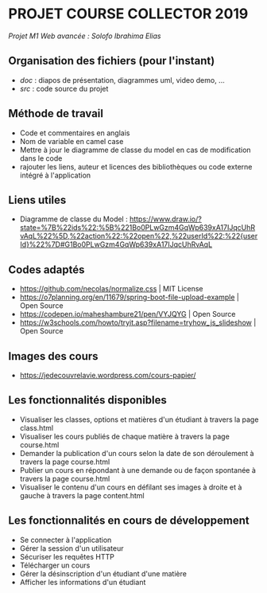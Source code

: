 # PROJET COURSE COLLECTOR 2019
_Projet M1 Web avancée : Solofo Ibrahima Elias_

## Organisation des fichiers (pour l'instant)
  - _doc_ : diapos de présentation, diagrammes uml, video demo, ...
  - _src_ : code source du projet

## Méthode de travail 
 - Code et commentaires en anglais
 - Nom de variable en camel case
 - Mettre à jour le diagramme de classe du model en cas de modification dans le code
 - rajouter les liens, auteur et licences des bibliothèques ou code externe intégré à l'application

## Liens utiles
 - Diagramme de classe du Model : https://www.draw.io/?state=%7B%22ids%22:%5B%221Bo0PLwGzm4GqWp639xA17IJqcUhRvAqL%22%5D,%22action%22:%22open%22,%22userId%22:%22{userId}%22%7D#G1Bo0PLwGzm4GqWp639xA17IJqcUhRvAqL

## Codes adaptés
 - https://github.com/necolas/normalize.css | MIT License
 - https://o7planning.org/en/11679/spring-boot-file-upload-example | Open Source
 - https://codepen.io/maheshambure21/pen/VYJQYG | Open Source
 - https://w3schools.com/howto/tryit.asp?filename=tryhow_js_slideshow  | Open Source

## Images des cours
 - https://jedecouvrelavie.wordpress.com/cours-papier/

## Les fonctionnalités disponibles
 - Visualiser les classes, options et matières d'un étudiant à travers la page class.html
 - Visualiser les cours publiés de chaque matière à travers la page course.html
 - Demander la publication d'un cours selon la date de son déroulement à travers la page course.html
 - Publier un cours en répondant à une demande ou de façon spontanée à travers la page course.html
 - Visualiser le contenu d'un cours en défilant ses images à droite et à gauche à travers la page content.html

## Les fonctionnalités en cours de développement
 - Se connecter à l'application
 - Gérer la session d'un utilisateur
 - Sécuriser les requêtes HTTP
 - Télécharger un cours
 - Gérer la désinscription d'un étudiant d'une matière
 - Afficher les informations d'un étudiant
